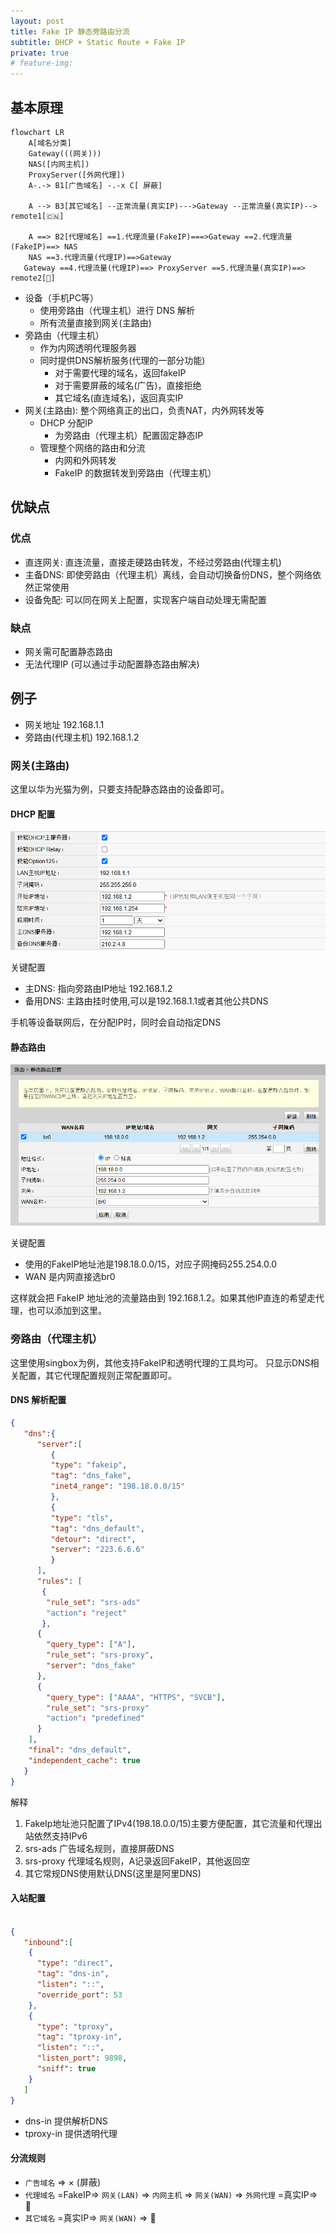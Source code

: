 ```yaml
---
layout: post
title: Fake IP 静态旁路由分流 
subtitle: DHCP + Static Route + Fake IP
private: true
# feature-img: 
---
```


## 基本原理


```mermaid
flowchart LR 
    A[域名分类]
    Gateway(((网关)))
    NAS([内网主机])
    ProxyServer([外网代理])
    A-.-> B1[广告域名] -.-x C[ 屏蔽]

    A --> B3[其它域名] --正常流量(真实IP)--->Gateway --正常流量(真实IP)--> remote1[🇨🇳]

    A ==> B2[代理域名] ==1.代理流量(FakeIP)===>Gateway ==2.代理流量(FakeIP)==> NAS
    NAS ==3.代理流量(代理IP)==>Gateway
   Gateway ==4.代理流量(代理IP)==> ProxyServer ==5.代理流量(真实IP)==> remote2[🛜] 
```
* 设备（手机PC等）
   * 使用旁路由（代理主机）进行 DNS 解析
   * 所有流量直接到网关(主路由)
* 旁路由（代理主机）
   * 作为内网透明代理服务器
   * 同时提供DNS解析服务(代理的一部分功能)
      * 对于需要代理的域名，返回fakeIP
      * 对于需要屏蔽的域名(广告)，直接拒绝
      * 其它域名(直连域名)，返回真实IP
* 网关(主路由): 整个网络真正的出口，负责NAT，内外网转发等
   * DHCP 分配IP
      * 为旁路由（代理主机）配置固定静态IP
   * 管理整个网络的路由和分流
      * 内网和外网转发
      * FakeIP 的数据转发到旁路由（代理主机）

## 优缺点

### 优点

* 直连网关: 直连流量，直接走硬路由转发，不经过旁路由(代理主机)
* 主备DNS: 即使旁路由（代理主机）离线，会自动切换备份DNS，整个网络依然正常使用
* 设备免配: 可以同在网关上配置，实现客户端自动处理无需配置

### 缺点

* 网关需可配置静态路由
* 无法代理IP (可以通过手动配置静态路由解决)



## 例子

* 网关地址 192.168.1.1
* 旁路由(代理主机) 192.168.1.2


### 网关(主路由)

这里以华为光猫为例，只要支持配静态路由的设备即可。

#### DHCP 配置

![DHCP](/assets/img/dhcp-static-route-fake-ip-bypass-mode/dhcp-config.png)

关键配置

* 主DNS: 指向旁路由IP地址 192.168.1.2
* 备用DNS: 主路由挂时使用,可以是192.168.1.1或者其他公共DNS

手机等设备联网后，在分配IP时，同时会自动指定DNS

#### 静态路由

![Stati Route](/assets/img/dhcp-static-route-fake-ip-bypass-mode/static-route.png)

关键配置

* 使用的FakeIP地址池是198.18.0.0/15，对应子网掩码255.254.0.0
* WAN 是内网直接选br0

这样就会把 FakeIP 地址池的流量路由到 192.168.1.2。如果其他IP直连的希望走代理，也可以添加到这里。


### 旁路由（代理主机）

这里使用singbox为例，其他支持FakeIP和透明代理的工具均可。
只显示DNS相关配置，其它代理配置规则正常配置即可。

#### DNS 解析配置

```json
{
   "dns":{
      "server":[
         {
         "type": "fakeip",
         "tag": "dns_fake",
         "inet4_range": "198.18.0.0/15"
         },
         {
         "type": "tls",
         "tag": "dns_default",
         "detour": "direct",
         "server": "223.6.6.6"
         }
      ],
      "rules": [
       {
        "rule_set": "srs-ads"
        "action": "reject"
       },
      {
        "query_type": ["A"],
        "rule_set": "srs-proxy",
        "server": "dns_fake"
      },
      {
        "query_type": ["AAAA", "HTTPS", "SVCB"],
        "rule_set": "srs-proxy"
        "action": "predefined"
      }
    ],
    "final": "dns_default",
    "independent_cache": true
   }
}
```
解释
1. FakeIp地址池只配置了IPv4(198.18.0.0/15)主要方便配置，其它流量和代理出站依然支持IPv6
2. srs-ads 广告域名规则，直接屏蔽DNS
3. srs-proxy 代理域名规则，A记录返回FakeIP，其他返回空
4. 其它常规DNS使用默认DNS(这里是阿里DNS)


#### 入站配置

```json

{
   "inbound":[
    {
      "type": "direct",
      "tag": "dns-in",
      "listen": "::",
      "override_port": 53
    },
    {
      "type": "tproxy",
      "tag": "tproxy-in",
      "listen": "::",
      "listen_port": 9898,
      "sniff": true
    }
   ]
}
```

* dns-in 提供解析DNS
* tproxy-in 提供透明代理


#### 分流规则

* `广告域名` => × (屏蔽)
* `代理域名` =FakeIP=> `网关(LAN)` => `内网主机` => `网关(WAN)` => `外网代理` =真实IP=> 🛜
* `其它域名` =真实IP=> `网关(WAN)` => 🛜
